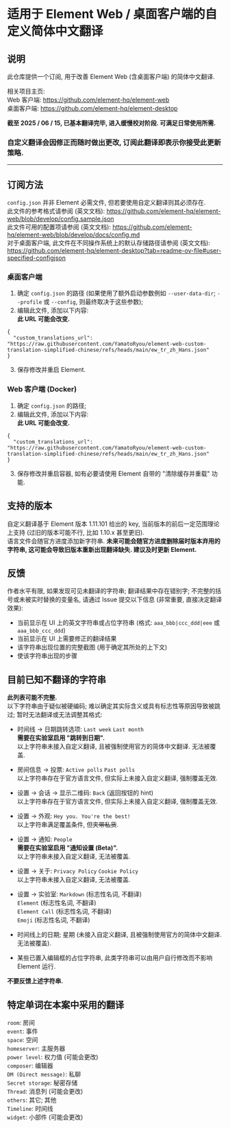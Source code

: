 # 适用于 Element Web / 桌面客户端的自定义简体中文翻译
## 说明
此仓库提供一个订阅, 用于改善 Element Web (含桌面客户端) 的简体中文翻译.  

相关项目主页:  
Web 客户端: https://github.com/element-hq/element-web  
桌面客户端: https://github.com/element-hq/element-desktop  

**截至 2025 / 06 / 15, 已基本翻译完毕, 进入缓慢校对阶段. 可满足日常使用所需.**  
### 自定义翻译会因修正而随时做出更改, 订阅此翻译即表示你接受此更新策略.

----
## 订阅方法
`config.json` 并非 Element 必需文件, 但若要使用自定义翻译则其必须存在.  
此文件的参考格式请参阅 (英文文档): https://github.com/element-hq/element-web/blob/develop/config.sample.json  
此文件可用的配置项请参阅 (英文文档): https://github.com/element-hq/element-web/blob/develop/docs/config.md  
对于桌面客户端, 此文件在不同操作系统上的默认存储路径请参阅 (英文文档): https://github.com/element-hq/element-desktop?tab=readme-ov-file#user-specified-configjson

### 桌面客户端
1. 确定 `config.json` 的路径 (如果使用了额外启动参数例如 `--user-data-dir`; `--profile` 或 `--config`, 则最终取决于这些参数);
2. 编辑此文件, 添加以下内容:  
   **此 URL 可能会改变.**
```
{
  "custom_translations_url": "https://raw.githubusercontent.com/YamatoRyou/element-web-custom-translation-simplified-chinese/refs/heads/main/ew_tr_zh_Hans.json"
}
```
3. 保存修改并重启 Element.

### Web 客户端 (Docker)
1. 确定 `config.json` 的路径;
2. 编辑此文件, 添加以下内容:  
   **此 URL 可能会改变.**
```
{
  "custom_translations_url": "https://raw.githubusercontent.com/YamatoRyou/element-web-custom-translation-simplified-chinese/refs/heads/main/ew_tr_zh_Hans.json"
}
```
3. 保存修改并重启容器, 如有必要请使用 Element 自带的 "清除缓存并重载" 功能.

## 支持的版本
自定义翻译基于 Element 版本 1.11.101 给出的 key, 当前版本的前后一定范围理论上支持 (过旧的版本可能不行, 比如 1.10.x 甚至更旧).  
语言文件会随官方进度添加新字符串. **未来可能会随官方进度删除届时版本弃用的字符串, 这可能会导致旧版本重新出现翻译缺失. 建议及时更新 Element.**

## 反馈
作者水平有限, 如果发现可见未翻译的字符串; 翻译结果中存在错别字; 不完整的括号或未被实时替换的变量名, 请通过 Issue 提交以下信息 (非常重要, 直接决定翻译效果):
- 当前显示在 UI 上的英文字符串或占位字符串 (格式: `aaa_bbb|ccc_ddd|eee` 或 `aaa_bbb_ccc_ddd`)
- 当前显示在 UI 上需要修正的翻译结果
- 该字符串出现位置的完整截图 (用于确定其所处的上下文)
- 使该字符串出现的步骤

## 目前已知不翻译的字符串
**此列表可能不完整.**  
以下字符串由于疑似被硬编码; 难以确定其实际含义或具有标志性等原因导致被跳过; 暂时无法翻译或无法调整其格式:  
- 时间线 -> 日期跳转选项:
  `Last week`
  `Last month`  
  **需要在实验室启用 "跳转到日期".**  
  以上字符串未接入自定义翻译, 且被强制使用官方的简体中文翻译. 无法被覆盖.

- 房间信息 -> 投票:
  `Active polls`
  `Past polls`  
  以上字符串存在于官方语言文件, 但实际上未接入自定义翻译, 强制覆盖无效.

- 设置 -> 会话 -> 显示二维码:
  `Back` (返回按钮的 hint)  
  以上字符串存在于官方语言文件, 但实际上未接入自定义翻译, 强制覆盖无效.
  
- 设置 -> 外观:
  `Hey you. You're the best!`  
  以上字符串满足覆盖条件, 但~~夹带私货~~.
  
- 设置 -> 通知:
  `People`  
  **需要在实验室启用 "通知设置 (Beta)".**  
  以上字符串未接入自定义翻译, 无法被覆盖.
  
- 设置 -> 关于:
  `Privacy Policy`
  `Cookie Policy`  
  以上字符串未接入自定义翻译, 无法被覆盖.
  
- 设置 -> 实验室:
  `Markdown` (标志性名词, 不翻译)  
  `Element` (标志性名词, 不翻译)  
  `Element Call` (标志性名词, 不翻译)  
  `Emoji`  (标志性名词, 不翻译)  

- 时间线上的日期; 星期 (未接入自定义翻译, 且被强制使用官方的简体中文翻译. 无法被覆盖).  
- 某些已置入编辑框的占位字符串, 此类字符串可以由用户自行修改而不影响 Element 运行.

**不要反馈上述字符串.**

## 特定单词在本案中采用的翻译
`room`: 房间  
`event`: 事件  
`space`: 空间  
`homeserver`: 主服务器  
`power level`: 权力值 (可能会更改)  
`composer`: 编辑器  
`DM (Direct message)`: 私聊  
`Secret storage`: 秘密存储  
`Thread`: 消息列 (可能会更改)  
`others`: 其它; 其他  
`Timeline`: 时间线  
`widget`: 小部件 (可能会更改)  
